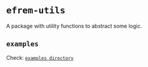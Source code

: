 # `efrem-utils`

A package with utility functions to abstract some logic. 

## `examples`

Check: [`examples directory`](https://github.com/NikitaNightBot/efrem-utils/tree/main/examples)